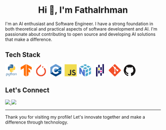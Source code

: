 <h1 align="center">
  Hi 👋, I'm Fathalrhman
</h1>

I'm an AI enthusiast and Software Engineer.
I have a strong foundation in both theoretical and practical aspects of software development and AI. I'm passionate about contributing to open source and developing AI solutions that make a difference.

## Tech Stack

<div>
  <img src="https://github.com/devicons/devicon/blob/master/icons/python/python-original-wordmark.svg" title="Python" alt="Python" width="40" height="40"/>&nbsp;
  <img src="https://github.com/devicons/devicon/blob/master/icons/tensorflow/tensorflow-original.svg" title="TensorFlow" alt="TensorFlow" width="40" height="40"/>&nbsp;
  <img src="https://github.com/devicons/devicon/blob/master/icons/pytorch/pytorch-original.svg" title="PyTorch" alt="PyTorch" width="40" height="40"/>&nbsp;
  <img src="https://github.com/devicons/devicon/blob/master/icons/cplusplus/cplusplus-original.svg" title="C++" alt="C++" width="40" height="40"/>&nbsp;
  <img src="https://github.com/devicons/devicon/blob/master/icons/javascript/javascript-original.svg" title="JavaScript" alt="JavaScript" width="40" height="40"/>&nbsp;
  <img src="https://github.com/devicons/devicon/blob/master/icons/numpy/numpy-original.svg" title="NumPy" alt="NumPy" width="40" height="40"/>&nbsp;
  <img src="https://github.com/devicons/devicon/blob/master/icons/pandas/pandas-original.svg" title="Pandas" alt="Pandas" width="40" height="40"/>&nbsp;
  <img src="https://github.com/devicons/devicon/blob/master/icons/git/git-original.svg" title="Git" alt="Git" width="40" height="40"/>&nbsp;
  <img src="https://github.com/devicons/devicon/blob/master/icons/github/github-original.svg" title="GitHub" alt="GitHub" width="40" height="40"/>&nbsp;
</div>


## Let's Connect

<a href="https://twitter.com/Fathalrhman26">
  <img src="https://img.shields.io/badge/-Twitter-1ca0f1?style=flat-square&logo=twitter&logoColor=white" />
  </a>
<a href="https://www.linkedin.com/in/fathalrhman26/">
  <img src="https://img.shields.io/badge/-Linkedin-0077B5?style=flat-square&logo=linkedin&logoColor=white" />
  </a>

---

Thank you for visiting my profile! Let's innovate together and make a difference through technology.